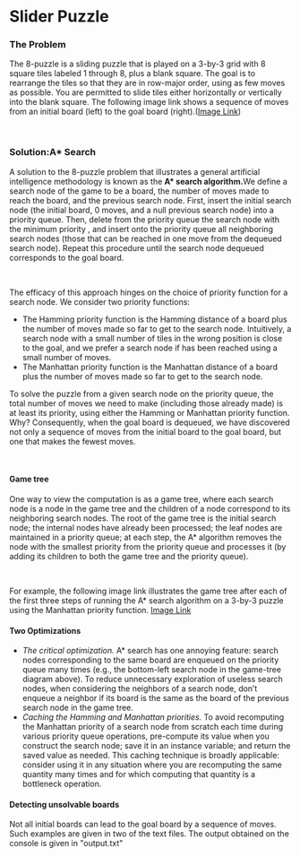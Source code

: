 <h1>Slider Puzzle</h1>
<h3>The Problem</h3>
<p>The 8-puzzle is a sliding puzzle that is played on a 3-by-3 grid with 8 square tiles labeled 1 through 8, plus a blank square. The goal is to rearrange the tiles so
that they are in row-major order, using as few moves as possible. You are permitted to slide tiles either horizontally or vertically into the blank square. The 
 following image link shows a sequence of moves from an initial board (left) to the goal board (right).(<a href="https://coursera.cs.princeton.edu/algs4/assignments/
 8puzzle/4moves.png">Image Link</a>)</p></br>
 <h3>Solution:A* Search</h3>
 <p>A solution to the 8-puzzle problem that illustrates a general artificial intelligence methodology is known as the <b>A* search algorithm.</b>We define a search 
  node of the game to be a board, the number of moves made to reach the board, and the previous search node. First, insert the initial search node 
 (the initial board, 0 moves, and a null previous search node) into a priority queue. Then, delete from the priority queue the search node with the minimum priority
 , and insert onto the priority queue all neighboring search nodes (those that can be reached in one move from the dequeued search node). Repeat this procedure until
  the search node dequeued corresponds to the goal board. </p></br>
 <p> The efficacy of this approach hinges on the choice of priority function for a search node. We consider two priority functions: <p>
  <ul>
    <li>The Hamming priority function is the Hamming distance of a board plus the number of moves made so far to get to the search node. Intuitively, a search node
      with a small number of tiles in the wrong position is close to the goal, and we prefer a search node if has been reached using a small number of moves. </li>
    <li>The Manhattan priority function is the Manhattan distance of a board plus the number of moves made so far to get to the search node. </li>
  </ul>
  <p>To solve the puzzle from a given search node on the priority queue, the total number of moves we need to make (including those already made) is at least its
  priority, using either the Hamming or Manhattan priority function. Why? Consequently, when the goal board is dequeued, we have discovered not only a sequence 
  of moves from the initial board to the goal board, but one that makes the fewest moves. </p></br>
  <h4>Game tree</h3>
  <p>One way to view the computation is as a game tree, where each search node is a node in the game tree and the children of a node correspond to its neighboring 
  search nodes. The root of the game tree is the initial search node; the internal nodes have already been processed; the leaf nodes are maintained in a priority 
  queue; at each step, the A* algorithm removes the node with the smallest priority from the priority queue and processes it (by adding its children to both the 
  game tree and the priority queue). </p></br>
  <p>For example, the following image link illustrates the game tree after each of the first three steps of running the A* search algorithm on a 3-by-3 puzzle using 
  the Manhattan priority function. <a href="https://coursera.cs.princeton.edu/algs4/assignments/8puzzle/game-tree.png">Image Link</a></p>
  <h4>Two Optimizations</h4>
  <ul>
  <li><i>The critical optimization.</i> A* search has one annoying feature: search nodes corresponding to the same board are enqueued on the priority queue many
  times (e.g., the bottom-left search node in the game-tree diagram above). To reduce unnecessary exploration of useless search nodes, when considering the 
  neighbors of a search node, don’t enqueue a neighbor if its board is the same as the board of the previous search node in the game tree.</li>
  <li><i>Caching the Hamming and Manhattan priorities.</i> To avoid recomputing the Manhattan priority of a search node from scratch each time during various 
  priority queue operations, pre-compute its value when you construct the search node; save it in an instance variable; and return the saved value as needed. 
  This caching technique is broadly applicable: consider using it in any situation where you are recomputing the same quantity many times and for which computing
    that quantity is a bottleneck operation. </li>
  </ul>
  <h4>Detecting unsolvable boards</h4>
  <p>Not all initial boards can lead to the goal board by a sequence of moves. Such examples are given in two of the text files. The output obtained on the console
  is given in "output.txt"</p>
  



